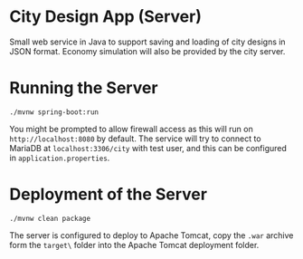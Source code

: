 # City Design App (Server)
Small web service in Java to support saving and loading of city designs in JSON format.
Economy simulation will also be provided by the city server.

# Running the Server

`./mvnw spring-boot:run`

You might be prompted to allow firewall access as this will run on `http://localhost:8080` by default.
The service will try to connect to MariaDB at `localhost:3306/city` with test user, 
and this can be configured in `application.properties`.

# Deployment of the Server

`./mvnw clean package`

The server is configured to deploy to Apache Tomcat, copy the `.war` archive form the `target\` folder into the Apache Tomcat deployment folder.

